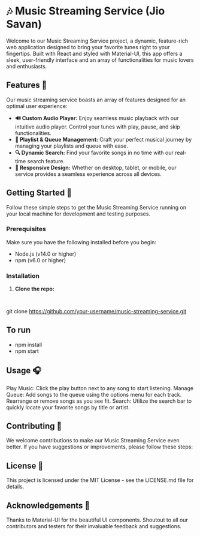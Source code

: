 # 🎶 Music Streaming Service (Jio Savan)

Welcome to our Music Streaming Service project, a dynamic, feature-rich web application designed to bring your favorite tunes right to your fingertips. Built with React and styled with Material-UI, this app offers a sleek, user-friendly interface and an array of functionalities for music lovers and enthusiasts.

## Features 🌟

Our music streaming service boasts an array of features designed for an optimal user experience:

- **🔊 Custom Audio Player:** Enjoy seamless music playback with our intuitive audio player. Control your tunes with play, pause, and skip functionalities.
- **🎼 Playlist & Queue Management:** Craft your perfect musical journey by managing your playlists and queue with ease.
- **🔍 Dynamic Search:** Find your favorite songs in no time with our real-time search feature.
- **📱 Responsive Design:** Whether on desktop, tablet, or mobile, our service provides a seamless experience across all devices.

## Getting Started 🚀

Follow these simple steps to get the Music Streaming Service running on your local machine for development and testing purposes.

### Prerequisites

Make sure you have the following installed before you begin:
- Node.js (v14.0 or higher)
- npm (v6.0 or higher)

### Installation

1. **Clone the repo:**

   ```sh
  
 git clone https://github.com/your-username/music-streaming-service.git

## To run

- npm install
- npm start

## Usage 🎧
Play Music: Click the play button next to any song to start listening.
Manage Queue: Add songs to the queue using the options menu for each track. Rearrange or remove songs as you see fit.
Search: Utilize the search bar to quickly locate your favorite songs by title or artist.

## Contributing 🤝
We welcome contributions to make our Music Streaming Service even better. If you have suggestions or improvements, please follow these steps:

## License 📜
This project is licensed under the MIT License - see the LICENSE.md file for details.

## Acknowledgements 💖
Thanks to Material-UI for the beautiful UI components.
Shoutout to all our contributors and testers for their invaluable feedback and suggestions.
